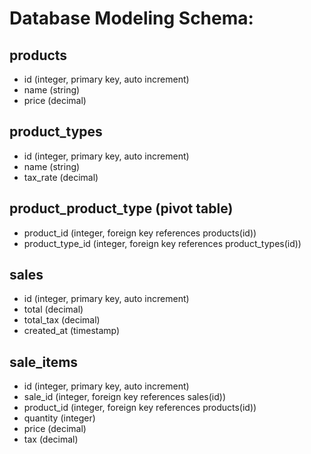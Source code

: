 # Database Modeling Schema:

## products
- id (integer, primary key, auto increment)
- name (string)
- price (decimal)

## product_types
- id (integer, primary key, auto increment)
- name (string)
- tax_rate (decimal)

## product_product_type (pivot table)
- product_id (integer, foreign key references products(id))
- product_type_id (integer, foreign key references product_types(id))

## sales
- id (integer, primary key, auto increment)
- total (decimal)
- total_tax (decimal)
- created_at (timestamp)

## sale_items
- id (integer, primary key, auto increment)
- sale_id (integer, foreign key references sales(id))
- product_id (integer, foreign key references products(id))
- quantity (integer)
- price (decimal)
- tax (decimal)
